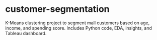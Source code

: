 # customer-segmentation
K-Means clustering project to segment mall customers based on age, income, and spending score. Includes Python code, EDA, insights, and Tableau dashboard.
